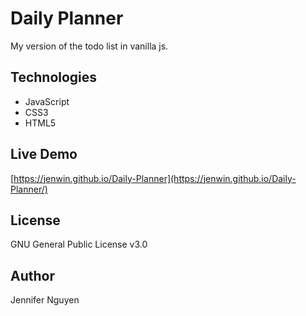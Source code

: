# Daily Planner
My version of the todo list in vanilla js.

## Technologies 
- JavaScript
- CSS3
- HTML5

## Live Demo
[https://jenwin.github.io/Daily-Planner](https://jenwin.github.io/Daily-Planner/)

## License
GNU General Public License v3.0

## Author
Jennifer Nguyen